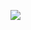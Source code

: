 ![](https://media.githubusercontent.com/media/dyzz/dyzz.github.io/master/images/PlayerSpriteLeftBkp.png)
